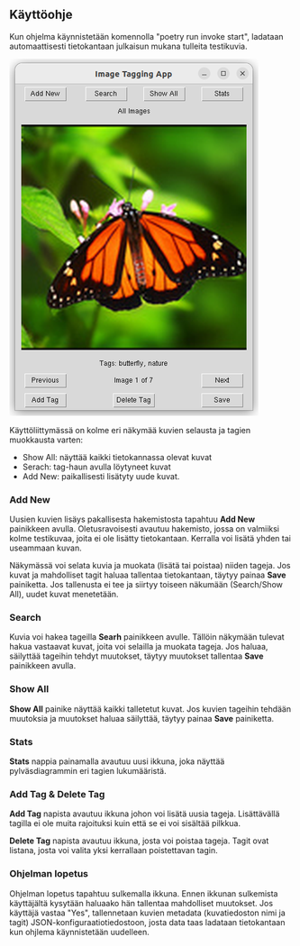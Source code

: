 ## Käyttöohje

Kun ohjelma käynnistetään komennolla "poetry run invoke start", ladataan automaattisesti tietokantaan julkaisun mukana tulleita testikuvia. 

![Pakkausrakenne](kuvat/tagging_app.png)

Käyttöliittymässä on kolme eri näkymää kuvien selausta ja tagien muokkausta varten: 
- Show All: näyttää kaikki tietokannassa olevat kuvat
- Serach: tag-haun avulla löytyneet kuvat
- Add New: paikallisesti lisätyty uude kuvat.

### Add New

Uusien kuvien lisäys pakallisesta hakemistosta tapahtuu **Add New** painikkeen avulla. Oletusravoisesti avautuu hakemisto, jossa on valmiiksi kolme testikuvaa, joita ei ole lisätty tietokantaan. Kerralla voi lisätä yhden tai useammaan kuvan.

Näkymässä voi selata kuvia ja muokata (lisätä tai poistaa) niiden tageja. Jos kuvat ja mahdolliset tagit haluaa tallentaa tietokantaan, täytyy painaa **Save** painiketta. Jos tallenusta ei tee ja siirtyy toiseen näkumään (Search/Show All), uudet kuvat menetetään.

### Search

Kuvia voi hakea tageilla **Searh** painikkeen avulle. Tällöin näkymään tulevat hakua vastaavat kuvat, joita voi selailla ja muokata tageja. Jos haluaa, säilyttää tageihin tehdyt muutokset, täytyy muutokset tallentaa **Save** painikkeen avulla.

### Show All

**Show All** painike näyttää kaikki talletetut kuvat. Jos kuvien tageihin tehdään muutoksia ja muutokset haluaa säilyttää, täytyy painaa **Save** painiketta.

### Stats

**Stats** nappia painamalla avautuu uusi ikkuna, joka näyttää pylväsdiagrammin eri tagien lukumääristä.

### Add Tag & Delete Tag

**Add Tag** napista avautuu ikkuna johon voi lisätä uusia tageja. Lisättävällä tagilla ei ole muita rajoituksi kuin että se ei voi sisältää pilkkua. 

**Delete Tag** napista avautuu ikkuna, josta voi poistaa tageja. Tagit ovat listana, josta voi valita yksi kerrallaan poistettavan tagin.

### Ohjelman lopetus

Ohjelman lopetus tapahtuu sulkemalla ikkuna. Ennen ikkunan sulkemista käyttäjältä kysytään haluaako hän tallentaa mahdolliset muutokset. Jos käyttäjä vastaa "Yes", tallennetaan kuvien metadata (kuvatiedoston nimi ja tagit) JSON-konfiguraatiotiedostoon, josta data taas ladataan tietokantaan kun ohjlema käynnistetään uudelleen.
